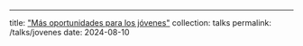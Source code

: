 ---
title: ["Más oportunidades para los jóvenes"](https://elcomercio.pe/economia/opinion/trabajo-mas-oportunidades-para-los-jovenes-noticia/)
collection: talks
permalink: /talks/jovenes
date: 2024-08-10
